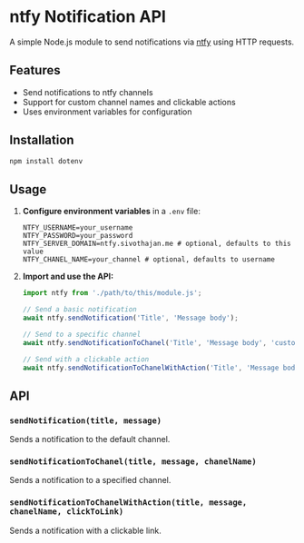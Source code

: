 # ntfy Notification API

A simple Node.js module to send notifications via [ntfy](https://ntfy.sh) using HTTP requests.

## Features

- Send notifications to ntfy channels
- Support for custom channel names and clickable actions
- Uses environment variables for configuration

## Installation

```bash
npm install dotenv
```

## Usage

1. **Configure environment variables** in a `.env` file:

    ```env
    NTFY_USERNAME=your_username
    NTFY_PASSWORD=your_password
    NTFY_SERVER_DOMAIN=ntfy.sivothajan.me # optional, defaults to this value
    NTFY_CHANEL_NAME=your_channel # optional, defaults to username
    ```

2. **Import and use the API:**

    ```js
    import ntfy from './path/to/this/module.js';

    // Send a basic notification
    await ntfy.sendNotification('Title', 'Message body');

    // Send to a specific channel
    await ntfy.sendNotificationToChanel('Title', 'Message body', 'custom-channel');

    // Send with a clickable action
    await ntfy.sendNotificationToChanelWithAction('Title', 'Message body', 'custom-channel', 'https://example.com');
    ```

## API

### `sendNotification(title, message)`

Sends a notification to the default channel.

### `sendNotificationToChanel(title, message, chanelName)`

Sends a notification to a specified channel.

### `sendNotificationToChanelWithAction(title, message, chanelName, clickToLink)`

Sends a notification with a clickable link.
